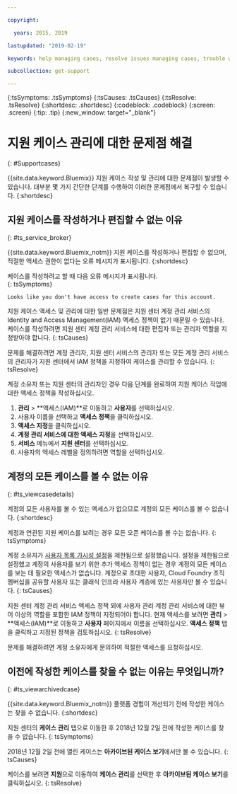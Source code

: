 ```yaml
---

copyright:

  years: 2015, 2019

lastupdated: "2019-02-19"

keywords: help managing cases, resolve issues managing cases, trouble working with cases

subcollection: get-support

---
```



{:tsSymptoms: .tsSymptoms}
{:tsCauses: .tsCauses}
{:tsResolve: .tsResolve}
{:shortdesc: .shortdesc}
{:codeblock: .codeblock}
{:screen: .screen}
{:tip: .tip}
{:new_window: target="_blank"}


# 지원 케이스 관리에 대한 문제점 해결
{: #Supportcases}

{{site.data.keyword.Bluemix}} 지원 케이스 작성 및 관리에 대한 문제점이 발생할 수 있습니다. 대부분 몇 가지 간단한 단계를 수행하여 이러한 문제점에서 복구할 수 있습니다.
{:shortdesc}

## 지원 케이스를 작성하거나 편집할 수 없는 이유 
{: #ts_service_broker}

{{site.data.keyword.Bluemix_notm}} 지원 케이스를 작성하거나 편집할 수 없으며, 적절한 액세스 권한이 없다는 오류 메시지가 표시됩니다. 
{:shortdesc}

케이스를 작성하려고 할 때 다음 오류 메시지가 표시됩니다.   
{: tsSymptoms}

`Looks like you don't have access to create cases for this account.`

지원 케이스 액세스 및 관리에 대한 일반 문제점은 지원 센터 계정 관리 서비스의 Identity and Access Management(IAM) 액세스 정책이
없기 때문일 수 있습니다. 케이스를 작성하려면 지원 센터 계정 관리 서비스에 대한 편집자 또는 관리자 역할을 지정받아야 합니다. 
{: tsCauses}

문제를 해결하려면 계정 관리자, 지원 센터 서비스의 관리자 또는 모든 계정 관리 서비스의 관리자가 지원 센터에서 IAM 정책을 지정하여 케이스를 관리할 수 있습니다. 
{: tsResolve}

계정 소유자 또는 지원 센터의 관리자인 경우 다음 단계를 완료하여 지원 케이스 작업에 대한 액세스 정책을 작성하십시오.

1. **관리** &gt; **액세스(IAM)**로 이동하고 **사용자**를 선택하십시오.
2. 사용자 이름을 선택하고 **액세스 정책**을 클릭하십시오. 
3. **액세스 지정**을 클릭하십시오. 
4. **계정 관리 서비스에 대한 액세스 지정**을 선택하십시오. 
5. **서비스** 메뉴에서 **지원 센터**를 선택하십시오. 
6. 사용자의 엑세스 레벨을 정의하려면 역할을 선택하십시오. 


## 계정의 모든 케이스를 볼 수 없는 이유
{: #ts_viewcasedetails}

계정의 모든 사용자를 볼 수 있는 액세스가 없으므로 계정의 모든 케이스를 볼 수 없습니다. 
{:shortdesc}

계정과 연관된 지원 케이스를 보려는 경우 모든 오픈 케이스를 볼 수는 없습니다. 
{: tsSymptoms}

계정 소유자가 [사용자 목록 가시성 설정](/docs/iam?topic=iam-userlistview#userlistview)을 제한됨으로 설정했습니다. 설정을 제한됨으로 설정했고 계정의 사용자를 보기 위한 추가 액세스 정책이 없는 경우 계정의 모든 케이스를 보는 데 필요한 액세스가 없습니다. 계정으로 초대한 사용자, Cloud Foundry 조직 멤버십을 공유할 사용자 또는 클래식 인프라 사용자 계층에 있는 사용자만 볼 수 있습니다. 
{: tsCauses}

지원 센터 계정 관리 서비스 액세스 정책 외에 사용자 관리 계정 관리 서비스에 대한 뷰어 이상의 역할을 포함한 IAM 정책이 지정되어야 합니다. 현재 액세스를 보려면 **관리** &gt; **액세스(IAM)**로 이동하고 **사용자** 페이지에서 이름을 선택하십시오. **액세스 정책** 탭을 클릭하고 지정된 정책을 검토하십시오. 
{: tsResolve}

문제를 해결하려면 계정 소유자에게 문의하여 적절한 액세스를 요청하십시오. 

## 이전에 작성한 케이스를 찾을 수 없는 이유는 무엇입니까? 
{: #ts_viewarchivedcase}

{{site.data.keyword.Bluemix_notm}} 플랫폼 경험이 개선되기 전에 작성한 케이스는 찾을 수 없습니다. 
{:shortdesc}

지원 센터의 **케이스 관리** 탭으로 이동한 후 2018년 12월 2일 전에 작성한 케이스를 찾을 수 없습니다. 
{: tsSymptoms}

2018년 12월 2일 전에 열린 케이스는 **아카이브된 케이스 보기**에서만 볼 수 있습니다. 
{: tsCauses}

케이스를 보려면 **지원**으로 이동하여 **케이스 관리**를 선택한 후 **아카이브된 케이스 보기**를 클릭하십시오.
{: tsResolve} 






